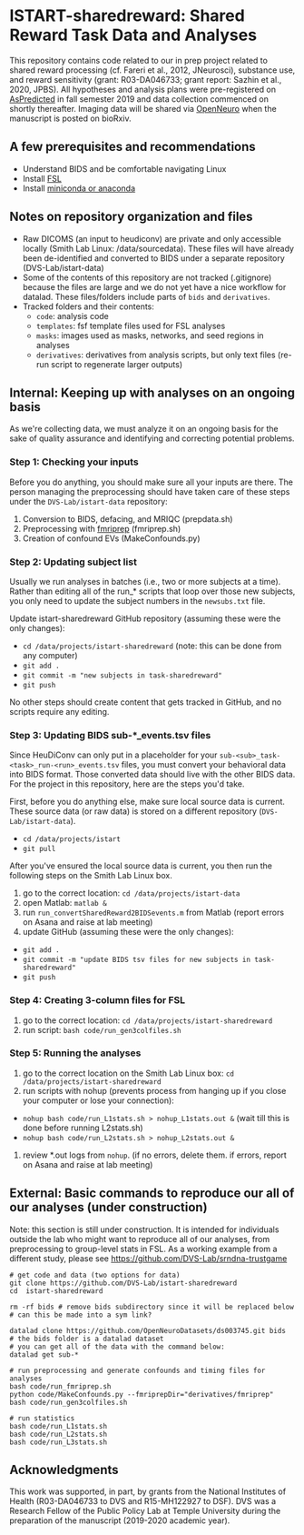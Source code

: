 # ISTART-sharedreward: Shared Reward Task Data and Analyses
This repository contains code related to our in prep project related to shared reward processing (cf. Fareri et al., 2012, JNeurosci), substance use, and reward sensitivity (grant: R03-DA046733; grant report: Sazhin et al., 2020, JPBS). All hypotheses and analysis plans were pre-registered on [AsPredicted][aspredicted] in fall semester 2019 and data collection commenced on shortly thereafter. Imaging data will be shared via [OpenNeuro][openneuro] when the manuscript is posted on bioRxiv.


## A few prerequisites and recommendations
- Understand BIDS and be comfortable navigating Linux
- Install [FSL](https://fsl.fmrib.ox.ac.uk/fsl/fslwiki/FslInstallation)
- Install [miniconda or anaconda](https://stackoverflow.com/questions/45421163/anaconda-vs-miniconda)


## Notes on repository organization and files
- Raw DICOMS (an input to heudiconv) are private and only accessible locally (Smith Lab Linux: /data/sourcedata). These files will have already been de-identified and converted to BIDS under a separate repository (DVS-Lab/istart-data)
- Some of the contents of this repository are not tracked (.gitignore) because the files are large and we do not yet have a nice workflow for datalad. These files/folders include parts of `bids` and `derivatives`.
- Tracked folders and their contents:
  - `code`: analysis code
  - `templates`: fsf template files used for FSL analyses
  - `masks`: images used as masks, networks, and seed regions in analyses
  - `derivatives`: derivatives from analysis scripts, but only text files (re-run script to regenerate larger outputs)

## Internal: Keeping up with analyses on an ongoing basis
As we're collecting data, we must analyze it on an ongoing basis for the sake of quality assurance and identifying and correcting potential problems.

### Step 1: Checking your inputs
Before you do anything, you should make sure all your inputs are there. The person managing the preprocessing should have taken care of these steps under the `DVS-Lab/istart-data` repository:
1. Conversion to BIDS, defacing, and MRIQC (prepdata.sh)
1. Preprocessing with [fmriprep][fmriprep] (fmriprep.sh)
1. Creation of confound EVs (MakeConfounds.py)

### Step 2: Updating subject list
Usually we run analyses in batches (i.e., two or more subjects at a time). Rather than editing all of the run_* scripts that loop over those new subjects, you only need to update the subject numbers in the `newsubs.txt` file.

Update istart-sharedreward GitHub repository (assuming these were the only changes):
- `cd /data/projects/istart-sharedreward` (note: this can be done from any computer)
- `git add .`
- `git commit -m "new subjects in task-sharedreward"`
- `git push`

No other steps should create content that gets tracked in GitHub, and no scripts require any editing.

### Step 3: Updating BIDS sub-*\_events.tsv files
Since HeuDiConv can only put in a placeholder for your `sub-<sub>_task-<task>_run-<run>_events.tsv` files, you must convert your behavioral data into BIDS format. Those converted data should live with the other BIDS data. For the project in this repository, here are the steps you'd take.

First, before you do anything else, make sure local source data is current. These source data (or raw data) is stored on a different repository (`DVS-Lab/istart-data`).
  - `cd /data/projects/istart`
  - `git pull`

After you've ensured the local source data is current, you then run the following steps on the Smith Lab Linux box.
1. go to the correct location: `cd /data/projects/istart-data`
1. open Matlab: `matlab &`
1. run `run_convertSharedReward2BIDSevents.m` from Matlab (report errors on Asana and raise at lab meeting)
1. update GitHub (assuming these were the only changes):
  - `git add .`
  - `git commit -m "update BIDS tsv files for new subjects in task-sharedreward"`
  - `git push`


### Step 4: Creating 3-column files for FSL
1. go to the correct location: `cd /data/projects/istart-sharedreward`
1. run script: `bash code/run_gen3colfiles.sh`

### Step 5: Running the analyses
1. go to the correct location on the Smith Lab Linux box: `cd /data/projects/istart-sharedreward`
1. run scripts with nohup (prevents process from hanging up if you close your computer or lose your connection):
  - `nohup bash code/run_L1stats.sh > nohup_L1stats.out &` (wait till this is done before running L2stats.sh)
  - `nohup bash code/run_L2stats.sh > nohup_L2stats.out &`
1. review *.out logs from `nohup`. (if no errors, delete them. if errors, report on Asana and raise at lab meeting)



## External: Basic commands to reproduce our all of our analyses (under construction)
Note: this section is still under construction. It is intended for individuals outside the lab who might want to reproduce all of our analyses, from preprocessing to group-level stats in FSL. As a working example from a different study, please see https://github.com/DVS-Lab/srndna-trustgame

```
# get code and data (two options for data)
git clone https://github.com/DVS-Lab/istart-sharedreward
cd  istart-sharedreward

rm -rf bids # remove bids subdirectory since it will be replaced below
# can this be made into a sym link?

datalad clone https://github.com/OpenNeuroDatasets/ds003745.git bids
# the bids folder is a datalad dataset
# you can get all of the data with the command below:
datalad get sub-*

# run preprocessing and generate confounds and timing files for analyses
bash code/run_fmriprep.sh
python code/MakeConfounds.py --fmriprepDir="derivatives/fmriprep"
bash code/run_gen3colfiles.sh

# run statistics
bash code/run_L1stats.sh
bash code/run_L2stats.sh
bash code/run_L3stats.sh
```


## Acknowledgments
This work was supported, in part, by grants from the National Institutes of Health (R03-DA046733 to DVS and R15-MH122927 to DSF). DVS was a Research Fellow of the Public Policy Lab at Temple University during the preparation of the manuscript (2019-2020 academic year).

[openneuro]: https://openneuro.org/
[fmriprep]: http://fmriprep.readthedocs.io/en/latest/index.html
[aspredicted]: https://aspredicted.org/blind.php?x=SFX_MXL
